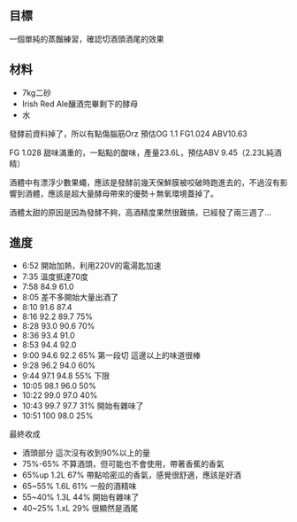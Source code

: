 ## 目標
一個單純的蒸餾練習，確認切酒頭酒尾的效果

## 材料
* 7kg二砂
* Irish Red Ale釀酒完畢剩下的酵母
* 水

發酵前資料掉了，所以有點傷腦筋Orz 預估OG 1.1 FG1.024 ABV10.63

FG 1.028 甜味滿重的，一點點的酸味，產量23.6L，預估ABV 9.45（2.23L純酒精）

酒體中有漂浮少數果蠅，應該是發酵前幾天保鮮膜被咬破時跑進去的，不過沒有影響到酒體，應該是超大量酵母帶來的優勢＋無氧環境蓋掉了。

酒體太甜的原因是因為發酵不夠，高酒精度果然很難搞，已經發了兩三週了...

## 進度

* 6:52 開始加熱，利用220V的電湯匙加速
* 7:35 溫度抵達70度
* 7:58 84.9 61.0
* 8:05 差不多開始大量出酒了
* 8:10 91.6 87.4
* 8:16 92.2 89.7 75%
* 8:28 93.0 90.6 70%
* 8:36 93.4 91.0 
* 8:53 94.4 92.0
* 9:00 94.6 92.2 65% 第一段切 這邊以上的味道很棒
* 9:28 96.2 94.0 60%
* 9:44 97.1 94.8 55% 下限
* 10:05 98.1 96.0 50%
* 10:22 99.0 97.0 40%
* 10:43 99.7 97.7 31% 開始有雜味了
* 10:51 100 98.0 25%

最終收成

* 酒頭部分 這次沒有收到90%以上的量
* 75%-65% 不算酒頭，但可能也不會使用，帶著香蕉的香氣
* 65%up 1.2L 67% 帶點哈密瓜的香氣，感覺很舒適，應該是好酒
* 65~55% 1.6L 61% 一般的酒精味
* 55~40% 1.3L 44% 開始有雜味了
* 40~25% 1.xL 29% 很顯然是酒尾



